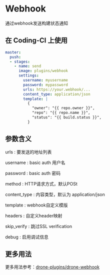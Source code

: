 # Webhook

通过webhook发送构建状态通知

## 在 Coding-CI 上使用

```yml
master:
  push:
  - stages:
    - name: send
      image: plugins/webhook
      settings:
        username: myusername
        password: mypassword
        urls: https://your.webhook/...
        content_type: application/json
        template: |
          {
            "owner": "{{ repo.owner }}",
            "repo": "{{ repo.name }}",
            "status": "{{ build.status }}",
          }
```

## 参数含义

urls
: 要发送的地址列表

username
: basic auth 用户名

password
: basic auth 密码

method
: HTTP请求方式，默认POSt

content_type
: 内容类型，默认为 application/json

template
: webhook自定义模版

headers
: 自定义header映射

skip_verify
: 跳过SSL verification

debug
: 启用调试信息

## 更多用法

更多用法参考：[drone-plugins/drone-webhook](https://github.com/drone-plugins/drone-webhook)
